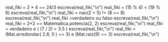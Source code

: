 real_fiki = 2 * 4 == 24/3
		escreva(real_fiki,"\n")
		real_fiki = (15 % 4) < (19 % 6)
		escreva(real_fiki,"\n")
		real_fiki = nao(2 < 5) != (8 == 8)
		escreva(real_fiki,"\n")
		real_fiki =verdadeiro ou falso
		escreva(real_fiki,"\n")
		real_fiki = 2*2 == Matematica.potencia(2, 2)
		escreva(real_fiki,"\n")
		real_fiki =  verdadeiro e ( (7 / 2) > 3.5 )
		escreva(real_fiki,"\n")
		real_fiki =  (Mat.arredondar( 2.8, 0 ) == 3) e (Mat.raiz(9) == 3)
		escreva(real_fiki,"\n")
		
